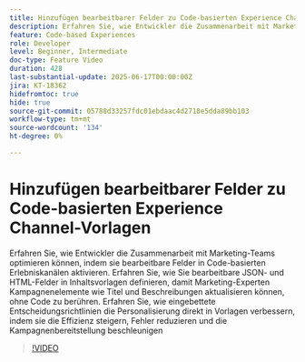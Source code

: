 ```yaml
---
title: Hinzufügen bearbeitbarer Felder zu Code-basierten Experience Channel-Vorlagen
description: Erfahren Sie, wie Entwickler die Zusammenarbeit mit Marketing-Teams optimieren können, indem sie bearbeitbare Felder in Code-basierten Erlebniskanälen aktivieren. Erfahren Sie, wie Sie bearbeitbare JSON- und HTML-Felder in Inhaltsvorlagen definieren, damit Marketing-Experten Kampagnenelemente wie Titel und Beschreibungen aktualisieren können, ohne Code zu berühren. Erfahren Sie, wie eingebettete Entscheidungsrichtlinien die Personalisierung direkt in Vorlagen verbessern, indem sie die Effizienz steigern, Fehler reduzieren und die Kampagnenbereitstellung beschleunigen
feature: Code-based Experiences
role: Developer
level: Beginner, Intermediate
doc-type: Feature Video
duration: 428
last-substantial-update: 2025-06-17T00:00:00Z
jira: KT-18362
hidefromtoc: true
hide: true
source-git-commit: 05788d33257fdc01ebdaac4d2718e5dda89bb103
workflow-type: tm+mt
source-wordcount: '134'
ht-degree: 0%

---
```



# Hinzufügen bearbeitbarer Felder zu Code-basierten Experience Channel-Vorlagen

Erfahren Sie, wie Entwickler die Zusammenarbeit mit Marketing-Teams optimieren können, indem sie bearbeitbare Felder in Code-basierten Erlebniskanälen aktivieren. Erfahren Sie, wie Sie bearbeitbare JSON- und HTML-Felder in Inhaltsvorlagen definieren, damit Marketing-Experten Kampagnenelemente wie Titel und Beschreibungen aktualisieren können, ohne Code zu berühren. Erfahren Sie, wie eingebettete Entscheidungsrichtlinien die Personalisierung direkt in Vorlagen verbessern, indem sie die Effizienz steigern, Fehler reduzieren und die Kampagnenbereitstellung beschleunigen

>[!VIDEO](https://video.tv.adobe.com/v/3463990/?learn=on&enablevpops)
